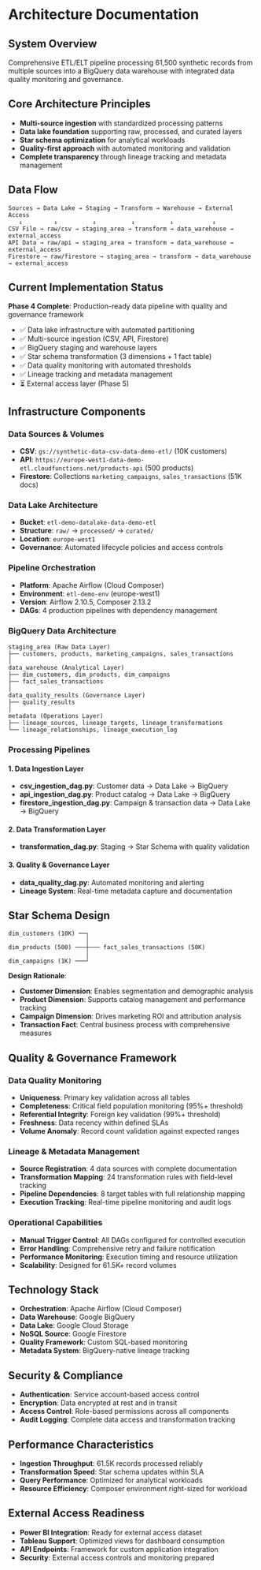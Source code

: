 # Architecture Documentation

## System Overview
Comprehensive ETL/ELT pipeline processing 61,500 synthetic records from multiple sources into a BigQuery data warehouse with integrated data quality monitoring and governance.

## Core Architecture Principles
- **Multi-source ingestion** with standardized processing patterns
- **Data lake foundation** supporting raw, processed, and curated layers  
- **Star schema optimization** for analytical workloads
- **Quality-first approach** with automated monitoring and validation
- **Complete transparency** through lineage tracking and metadata management

## Data Flow
```
Sources → Data Lake → Staging → Transform → Warehouse → External Access
   ↓         ↓          ↓          ↓          ↓           ↓
CSV File → raw/csv → staging_area → transform → data_warehouse → external_access
API Data → raw/api → staging_area → transform → data_warehouse → external_access  
Firestore → raw/firestore → staging_area → transform → data_warehouse → external_access
```

## Current Implementation Status
**Phase 4 Complete**: Production-ready data pipeline with quality and governance framework
- ✅ Data lake infrastructure with automated partitioning
- ✅ Multi-source ingestion (CSV, API, Firestore)
- ✅ BigQuery staging and warehouse layers
- ✅ Star schema transformation (3 dimensions + 1 fact table)
- ✅ Data quality monitoring with automated thresholds
- ✅ Lineage tracking and metadata management
- ⏳ External access layer (Phase 5)

## Infrastructure Components

### Data Sources & Volumes
- **CSV**: `gs://synthetic-data-csv-data-demo-etl/` (10K customers)
- **API**: `https://europe-west1-data-demo-etl.cloudfunctions.net/products-api` (500 products)
- **Firestore**: Collections `marketing_campaigns`, `sales_transactions` (51K docs)

### Data Lake Architecture
- **Bucket**: `etl-demo-datalake-data-demo-etl`
- **Structure**: `raw/` → `processed/` → `curated/`
- **Location**: `europe-west1`
- **Governance**: Automated lifecycle policies and access controls

### Pipeline Orchestration
- **Platform**: Apache Airflow (Cloud Composer)
- **Environment**: `etl-demo-env` (europe-west1)
- **Version**: Airflow 2.10.5, Composer 2.13.2
- **DAGs**: 4 production pipelines with dependency management

### BigQuery Data Architecture
```
staging_area (Raw Data Layer)
├── customers, products, marketing_campaigns, sales_transactions
│
data_warehouse (Analytical Layer)  
├── dim_customers, dim_products, dim_campaigns
├── fact_sales_transactions
│
data_quality_results (Governance Layer)
├── quality_results
│
metadata (Operations Layer)
├── lineage_sources, lineage_targets, lineage_transformations
└── lineage_relationships, lineage_execution_log
```

### Processing Pipelines

#### 1. Data Ingestion Layer
- **csv_ingestion_dag.py**: Customer data → Data Lake → BigQuery
- **api_ingestion_dag.py**: Product catalog → Data Lake → BigQuery  
- **firestore_ingestion_dag.py**: Campaign & transaction data → Data Lake → BigQuery

#### 2. Data Transformation Layer
- **transformation_dag.py**: Staging → Star Schema with quality validation

#### 3. Quality & Governance Layer
- **data_quality_dag.py**: Automated monitoring and alerting
- **Lineage System**: Real-time metadata capture and documentation

## Star Schema Design
```
dim_customers (10K) ──┐
                      │
dim_products (500) ───┼─── fact_sales_transactions (50K)
                      │
dim_campaigns (1K) ───┘
```

**Design Rationale**:
- **Customer Dimension**: Enables segmentation and demographic analysis
- **Product Dimension**: Supports catalog management and performance tracking
- **Campaign Dimension**: Drives marketing ROI and attribution analysis
- **Transaction Fact**: Central business process with comprehensive measures

## Quality & Governance Framework

### Data Quality Monitoring
- **Uniqueness**: Primary key validation across all tables
- **Completeness**: Critical field population monitoring (95%+ threshold)
- **Referential Integrity**: Foreign key validation (99%+ threshold)
- **Freshness**: Data recency within defined SLAs
- **Volume Anomaly**: Record count validation against expected ranges

### Lineage & Metadata Management
- **Source Registration**: 4 data sources with complete documentation
- **Transformation Mapping**: 24 transformation rules with field-level tracking
- **Pipeline Dependencies**: 8 target tables with full relationship mapping
- **Execution Tracking**: Real-time pipeline monitoring and audit logs

### Operational Capabilities
- **Manual Trigger Control**: All DAGs configured for controlled execution
- **Error Handling**: Comprehensive retry and failure notification
- **Performance Monitoring**: Execution timing and resource utilization
- **Scalability**: Designed for 61.5K+ record volumes

## Technology Stack
- **Orchestration**: Apache Airflow (Cloud Composer)
- **Data Warehouse**: Google BigQuery
- **Data Lake**: Google Cloud Storage
- **NoSQL Source**: Google Firestore
- **Quality Framework**: Custom SQL-based monitoring
- **Metadata System**: BigQuery-native lineage tracking

## Security & Compliance
- **Authentication**: Service account-based access control
- **Encryption**: Data encrypted at rest and in transit
- **Access Control**: Role-based permissions across all components
- **Audit Logging**: Complete data access and transformation tracking

## Performance Characteristics
- **Ingestion Throughput**: 61.5K records processed reliably
- **Transformation Speed**: Star schema updates within SLA
- **Query Performance**: Optimized for analytical workloads
- **Resource Efficiency**: Composer environment right-sized for workload

## External Access Readiness
- **Power BI Integration**: Ready for external access dataset
- **Tableau Support**: Optimized views for dashboard consumption
- **API Endpoints**: Framework for custom application integration
- **Security**: External access controls and monitoring prepared